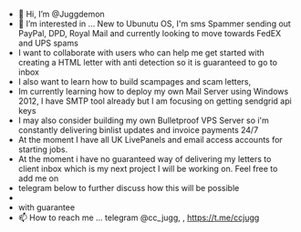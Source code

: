- 👋 Hi, I’m @Juggdemon
- 👀 I’m interested in ... New to Ubunutu OS, I'm sms Spammer sending out PayPal, DPD, Royal Mail and currently looking to move towards FedEX and UPS spams
- I want to collaborate with users who can help me get started with creating a HTML letter with anti detection so it is guaranteed to go to inbox
- I also want to learn how to build scampages and scam letters, 
- Im currently learning how to deploy my own Mail Server using Windows 2012, I have SMTP tool already but I am focusing on getting sendgrid api keys
- I may also consider building my own Bulletproof VPS Server so i'm constantly delivering binlist updates and invoice payments 24/7 
- At the moment I have all UK LivePanels and email access accounts for starting jobs.
- At the moment i have no guaranteed way of delivering my letters to client inbox which is my next project I will be working on. Feel free to add me on 
- telegram below to further discuss how this will be possible
- 
- with guarantee 
- 📫 How to reach me ... telegram @cc_jugg, , https://t.me/ccjugg

<!---
Juggdemon/Juggdemon is a ✨ special ✨ repository because its `README.md` (this file) appears on your GitHub profile.
You can click the Preview link to take a look at your changes.
--->

